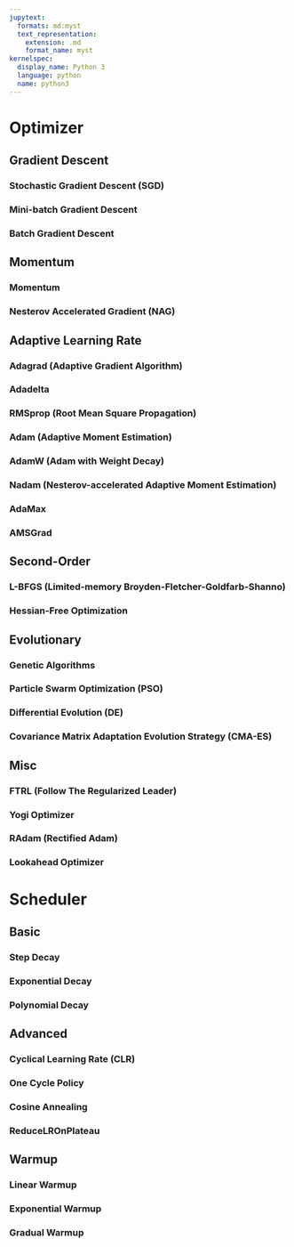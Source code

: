 ```yaml
---
jupytext:
  formats: md:myst
  text_representation:
    extension: .md
    format_name: myst
kernelspec:
  display_name: Python 3
  language: python
  name: python3
---
```

# Optimizer

## Gradient Descent
### Stochastic Gradient Descent (SGD)
### Mini-batch Gradient Descent
### Batch Gradient Descent

## Momentum
### Momentum
### Nesterov Accelerated Gradient (NAG)

## Adaptive Learning Rate
### Adagrad (Adaptive Gradient Algorithm)
### Adadelta
### RMSprop (Root Mean Square Propagation)
### Adam (Adaptive Moment Estimation)
### AdamW (Adam with Weight Decay)
### Nadam (Nesterov-accelerated Adaptive Moment Estimation)
### AdaMax
### AMSGrad

## Second-Order
### L-BFGS (Limited-memory Broyden-Fletcher-Goldfarb-Shanno)
### Hessian-Free Optimization

## Evolutionary
### Genetic Algorithms
### Particle Swarm Optimization (PSO)
### Differential Evolution (DE)
### Covariance Matrix Adaptation Evolution Strategy (CMA-ES)

## Misc
### FTRL (Follow The Regularized Leader)
### Yogi Optimizer
### RAdam (Rectified Adam)
### Lookahead Optimizer

# Scheduler
## Basic
### Step Decay
### Exponential Decay
### Polynomial Decay

## Advanced
### Cyclical Learning Rate (CLR)
### One Cycle Policy
### Cosine Annealing
### ReduceLROnPlateau

## Warmup
### Linear Warmup
### Exponential Warmup
### Gradual Warmup